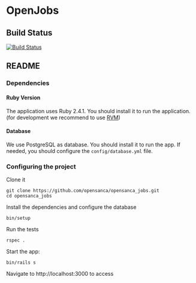 # OpenJobs

## Build Status

[![Build Status](https://semaphoreci.com/api/v1/duduribeiro/opensanca_jobs/branches/master/badge.svg)](https://semaphoreci.com/duduribeiro/opensanca_jobs)

## README

### Dependencies

#### Ruby Version
The application uses Ruby 2.4.1. You should install it to run the application. (for development we recommend to use [RVM](https://rvm.io/))

#### Database

We use PostgreSQL as database. You should install it to run the app.
If needed, you should configure the `config/database.yml` file.

### Configuring the project

Clone it

```
git clone https://github.com/opensanca/opensanca_jobs.git
cd opensanca_jobs
```

Install the dependencies and configure the database

```
bin/setup
```

Run the tests
```
rspec .
```

Start the app:

```
bin/rails s
```

Navigate to http://localhost:3000 to access
